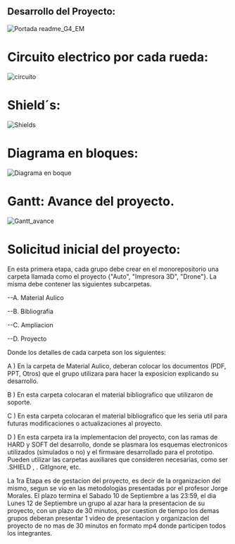 ## Desarrollo del Proyecto:

![Portada readme_G4_EM](https://user-images.githubusercontent.com/46485082/191259112-6b701e0a-4697-48e1-965d-e8f889b13e62.png)

# Circuito electrico por cada rueda:

![circuito](https://user-images.githubusercontent.com/46485082/191268091-e4dfd8d2-c17d-4d82-a064-8da1b4b0bc6a.png)

# Shield´s:

![Shields](https://user-images.githubusercontent.com/46485082/191279142-da28ec72-6b58-4acb-9c6c-6e38c9c9955d.png)

# Diagrama en bloques:

![Diagrama en boque](https://user-images.githubusercontent.com/46485082/191343062-f1b39ea6-0d72-4f75-bd6e-0bb85af9f656.png)

# Gantt: Avance del proyecto.

![Gantt_avance](https://user-images.githubusercontent.com/46485082/191315424-cac0285e-ca76-453e-8549-3b2163507b17.png)


# Solicitud inicial del proyecto:

En esta primera etapa, cada grupo debe crear en el monorepositorio una carpeta llamada como el proyecto {"Auto", "Impresora 3D", "Drone"}. La misma debe contener las siguientes subcarpetas.

--A. Material Aulico

--B. Bibliografia

--C. Ampliacion

--D. Proyecto


Donde los detalles de cada carpeta son los siguientes:

A ) En la carpeta de Material Aulico, deberan colocar los documentos (PDF, PPT, Otros) que el grupo utilizara para hacer la exposicion explicando su desarrollo.

B ) En esta carpeta colocaran el material bibliografico que utilizaron de soporte.

C ) En esta carpeta colocaran el material bibliografico que les seria util para futuras modificaciones o actualizaciones al proyecto.

D ) En esta carpeta ira la implementacion del proyecto, con las ramas de HARD y SOFT del desarrollo, donde se plasmara los esquemas electronicos utilizados (simulados o no) y el firmware desarrollado para el prototipo. Pueden utilizar las carpetas auxiliares que consideren necesarias, como ser .SHIELD , . GitIgnore, etc.

La 1ra Etapa es de gestacion del proyecto, es decir de la organizacion del mismo, segun se vio en las metodologias presentadas por el profesor Jorge Morales. El plazo termina el Sabado 10 de Septiembre a las 23:59, el dia Lunes 12 de Septiembre un grupo al azar hara la presentacion de su proyecto, con un plazo de 30 minutos, por cuestion de tiempo los demas grupos deberan presentar 1 video de presentacion y organizacion del proyecto de no mas de 30 minutos en formato mp4 donde participen todos los integrantes.
